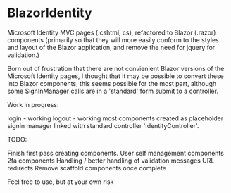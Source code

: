 # BlazorIdentity

Microsoft Identity MVC pages (.cshtml, cs), refactored to Blazor (.razor) components (primarily so that they will more easily conform to the styles and layout of the Blazor application, and remove the need for jquery for validation.)

Born out of frustration that there are not convienient Blazor versions of the Microsoft Identity pages, I thought that it may be possible to convert these into Blazor components, this seems possible for the most part, although some SignInManager calls are in a 'standard' form submit to a controller.

Work in progress:

login - working
logout - working
most components created as placeholder
signin manager linked with standard controller 'IdentityController'.

TODO:

Finish first pass creating components.
User self management components
2fa components
Handling / better handling of validation messages
URL redirects
Remove scaffold components once complete

Feel free to use, but at your own risk
